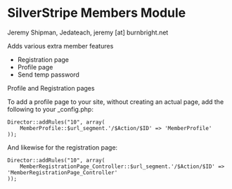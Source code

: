 # SilverStripe Members Module

Jeremy Shipman, Jedateach, jeremy [at] burnbright.net

Adds various extra member features

 * Registration page
 * Profile page
 * Send temp password
 
Profile and Registration pages

To add a profile page to your site, without creating an actual page,
add the following to your _config.php:

	Director::addRules("10", array(
		MemberProfile::$url_segment.'/$Action/$ID' => 'MemberProfile'	
	));


And likewise for the registration page:

	Director::addRules("10", array(
		MemberRegistrationPage_Controller::$url_segment.'/$Action/$ID' => 'MemberRegistrationPage_Controller'	
	));
